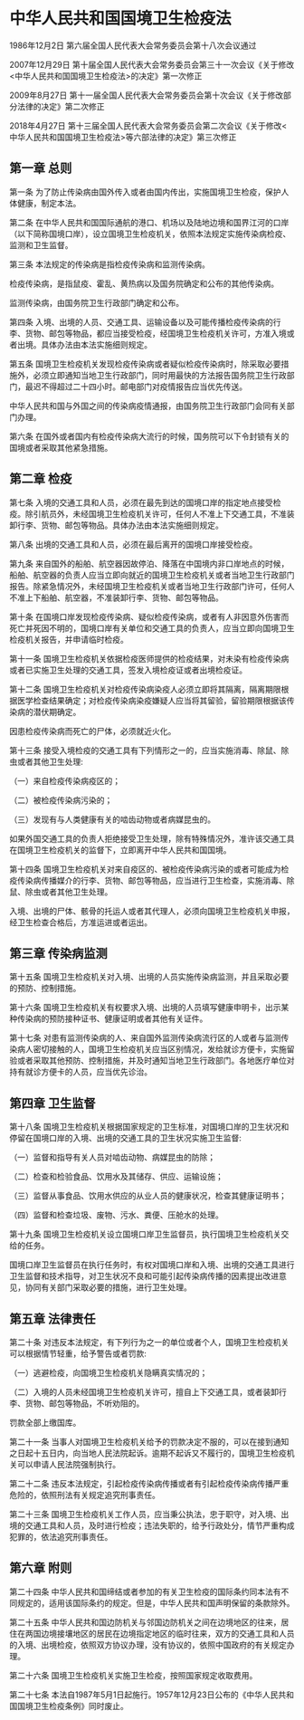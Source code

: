 # 中华人民共和国国境卫生检疫法

1986年12月2日 第六届全国人民代表大会常务委员会第十八次会议通过

2007年12月29日 第十届全国人民代表大会常务委员会第三十一次会议《关于修改<中华人民共和国国境卫生检疫法>的决定》第一次修正

2009年8月27日 第十一届全国人民代表大会常务委员会第十次会议《关于修改部分法律的决定》第二次修正

2018年4月27日 第十三届全国人民代表大会常务委员会第二次会议《关于修改<中华人民共和国国境卫生检疫法>等六部法律的决定》第三次修正

<!-- INFO END -->

## 第一章 总则

第一条 为了防止传染病由国外传入或者由国内传出，实施国境卫生检疫，保护人体健康，制定本法。

第二条 在中华人民共和国国际通航的港口、机场以及陆地边境和国界江河的口岸（以下简称国境口岸），设立国境卫生检疫机关，依照本法规定实施传染病检疫、监测和卫生监督。

第三条 本法规定的传染病是指检疫传染病和监测传染病。

检疫传染病，是指鼠疫、霍乱、黄热病以及国务院确定和公布的其他传染病。

监测传染病，由国务院卫生行政部门确定和公布。

第四条 入境、出境的人员、交通工具、运输设备以及可能传播检疫传染病的行李、货物、邮包等物品，都应当接受检疫，经国境卫生检疫机关许可，方准入境或者出境。具体办法由本法实施细则规定。

第五条 国境卫生检疫机关发现检疫传染病或者疑似检疫传染病时，除采取必要措施外，必须立即通知当地卫生行政部门，同时用最快的方法报告国务院卫生行政部门，最迟不得超过二十四小时。邮电部门对疫情报告应当优先传送。

中华人民共和国与外国之间的传染病疫情通报，由国务院卫生行政部门会同有关部门办理。

第六条 在国外或者国内有检疫传染病大流行的时候，国务院可以下令封锁有关的国境或者采取其他紧急措施。

## 第二章 检疫

第七条 入境的交通工具和人员，必须在最先到达的国境口岸的指定地点接受检疫。除引航员外，未经国境卫生检疫机关许可，任何人不准上下交通工具，不准装卸行李、货物、邮包等物品。具体办法由本法实施细则规定。

第八条 出境的交通工具和人员，必须在最后离开的国境口岸接受检疫。

第九条 来自国外的船舶、航空器因故停泊、降落在中国境内非口岸地点的时候，船舶、航空器的负责人应当立即向就近的国境卫生检疫机关或者当地卫生行政部门报告。除紧急情况外，未经国境卫生检疫机关或者当地卫生行政部门许可，任何人不准上下船舶、航空器，不准装卸行李、货物、邮包等物品。

第十条 在国境口岸发现检疫传染病、疑似检疫传染病，或者有人非因意外伤害而死亡并死因不明的，国境口岸有关单位和交通工具的负责人，应当立即向国境卫生检疫机关报告，并申请临时检疫。

第十一条 国境卫生检疫机关依据检疫医师提供的检疫结果，对未染有检疫传染病或者已实施卫生处理的交通工具，签发入境检疫证或者出境检疫证。

第十二条 国境卫生检疫机关对检疫传染病染疫人必须立即将其隔离，隔离期限根据医学检查结果确定；对检疫传染病染疫嫌疑人应当将其留验，留验期限根据该传染病的潜伏期确定。

因患检疫传染病而死亡的尸体，必须就近火化。

第十三条 接受入境检疫的交通工具有下列情形之一的，应当实施消毒、除鼠、除虫或者其他卫生处理:

（一）来自检疫传染病疫区的；

（二）被检疫传染病污染的；

（三）发现有与人类健康有关的啮齿动物或者病媒昆虫的。

如果外国交通工具的负责人拒绝接受卫生处理，除有特殊情况外，准许该交通工具在国境卫生检疫机关的监督下，立即离开中华人民共和国国境。

第十四条 国境卫生检疫机关对来自疫区的、被检疫传染病污染的或者可能成为检疫传染病传播媒介的行李、货物、邮包等物品，应当进行卫生检查，实施消毒、除鼠、除虫或者其他卫生处理。

入境、出境的尸体、骸骨的托运人或者其代理人，必须向国境卫生检疫机关申报，经卫生检查合格后，方准运进或者运出。

## 第三章 传染病监测

第十五条 国境卫生检疫机关对入境、出境的人员实施传染病监测，并且采取必要的预防、控制措施。

第十六条 国境卫生检疫机关有权要求入境、出境的人员填写健康申明卡，出示某种传染病的预防接种证书、健康证明或者其他有关证件。

第十七条 对患有监测传染病的人、来自国外监测传染病流行区的人或者与监测传染病人密切接触的人，国境卫生检疫机关应当区别情况，发给就诊方便卡，实施留验或者采取其他预防、控制措施，并及时通知当地卫生行政部门。各地医疗单位对持有就诊方便卡的人员，应当优先诊治。

## 第四章 卫生监督

第十八条 国境卫生检疫机关根据国家规定的卫生标准，对国境口岸的卫生状况和停留在国境口岸的入境、出境的交通工具的卫生状况实施卫生监督:

（一）监督和指导有关人员对啮齿动物、病媒昆虫的防除；

（二）检查和检验食品、饮用水及其储存、供应、运输设施；

（三）监督从事食品、饮用水供应的从业人员的健康状况，检查其健康证明书；

（四）监督和检查垃圾、废物、污水、粪便、压舱水的处理。

第十九条 国境卫生检疫机关设立国境口岸卫生监督员，执行国境卫生检疫机关交给的任务。

国境口岸卫生监督员在执行任务时，有权对国境口岸和入境、出境的交通工具进行卫生监督和技术指导，对卫生状况不良和可能引起传染病传播的因素提出改进意见，协同有关部门采取必要的措施，进行卫生处理。

## 第五章 法律责任

第二十条 对违反本法规定，有下列行为之一的单位或者个人，国境卫生检疫机关可以根据情节轻重，给予警告或者罚款:

（一）逃避检疫，向国境卫生检疫机关隐瞒真实情况的；

（二）入境的人员未经国境卫生检疫机关许可，擅自上下交通工具，或者装卸行李、货物、邮包等物品，不听劝阻的。

罚款全部上缴国库。

第二十一条 当事人对国境卫生检疫机关给予的罚款决定不服的，可以在接到通知之日起十五日内，向当地人民法院起诉。逾期不起诉又不履行的，国境卫生检疫机关可以申请人民法院强制执行。

第二十二条 违反本法规定，引起检疫传染病传播或者有引起检疫传染病传播严重危险的，依照刑法有关规定追究刑事责任。

第二十三条 国境卫生检疫机关工作人员，应当秉公执法，忠于职守，对入境、出境的交通工具和人员，及时进行检疫；违法失职的，给予行政处分，情节严重构成犯罪的，依法追究刑事责任。

## 第六章 附则

第二十四条 中华人民共和国缔结或者参加的有关卫生检疫的国际条约同本法有不同规定的，适用该国际条约的规定。但是，中华人民共和国声明保留的条款除外。

第二十五条 中华人民共和国边防机关与邻国边防机关之间在边境地区的往来，居住在两国边境接壤地区的居民在边境指定地区的临时往来，双方的交通工具和人员的入境、出境检疫，依照双方协议办理，没有协议的，依照中国政府的有关规定办理。

第二十六条 国境卫生检疫机关实施卫生检疫，按照国家规定收取费用。

第二十七条 本法自1987年5月1日起施行。1957年12月23日公布的《中华人民共和国国境卫生检疫条例》同时废止。

